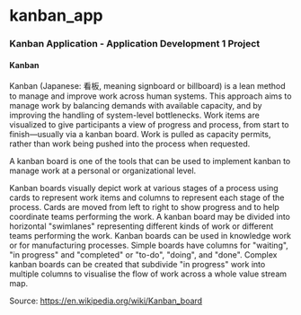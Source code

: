 # kanban_app
### Kanban Application - Application Development 1 Project
#### Kanban  
Kanban (Japanese: 看板, meaning signboard or billboard) is a lean method to manage and improve work across human systems. This approach aims to manage work by balancing demands with available capacity, and by improving the handling of system-level bottlenecks. Work items are visualized to give participants a view of progress and process, from start to finish—usually via a kanban board. Work is pulled as capacity permits, rather than work being pushed into the process when requested. 

A kanban board is one of the tools that can be used to implement kanban to manage work at a personal or organizational level.

Kanban boards visually depict work at various stages of a process using cards to represent work items and columns to represent each stage of the process. Cards are moved from left to right to show progress and to help coordinate teams performing the work. A kanban board may be divided into horizontal "swimlanes" representing different kinds of work or different teams performing the work. Kanban boards can be used in knowledge work or for manufacturing processes. Simple boards have columns for "waiting", "in progress" and "completed" or "to-do", "doing", and "done". Complex kanban boards can be created that subdivide "in progress" work into multiple columns to visualise the flow of work across a whole value stream map.  

Source: https://en.wikipedia.org/wiki/Kanban_board
